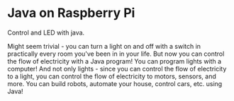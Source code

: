 # Java on Raspberry Pi
Control and LED with java.

Might seem trivial - you can turn a light on and off with a switch in practically every room you've been in in your life. But now you can control the flow of electricity with a Java program! You can program lights with a computer! And not only lights - since you can control the flow of electricity to a light, you can control the flow of electricity to motors, sensors, and more. You can build robots, automate your house, control cars, etc. using Java!
